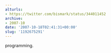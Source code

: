 ```yaml
---
alturls:
- https://twitter.com/bismark/status/344011452
archive:
- 2007-10
date: '2007-10-18T02:41:31+00:00'
slug: '1192675291'
---
```


programming.

